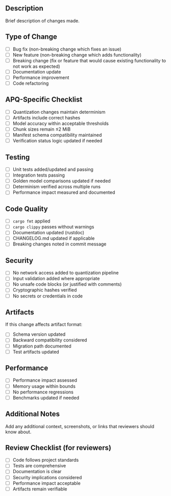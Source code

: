## Description

Brief description of changes made.

## Type of Change

- [ ] Bug fix (non-breaking change which fixes an issue)
- [ ] New feature (non-breaking change which adds functionality)
- [ ] Breaking change (fix or feature that would cause existing functionality to not work as expected)
- [ ] Documentation update
- [ ] Performance improvement
- [ ] Code refactoring

## APQ-Specific Checklist

- [ ] Quantization changes maintain determinism
- [ ] Artifacts include correct hashes
- [ ] Model accuracy within acceptable thresholds
- [ ] Chunk sizes remain ≤2 MiB
- [ ] Manifest schema compatibility maintained
- [ ] Verification status logic updated if needed

## Testing

- [ ] Unit tests added/updated and passing
- [ ] Integration tests passing
- [ ] Golden model comparisons updated if needed
- [ ] Determinism verified across multiple runs
- [ ] Performance impact measured and documented

## Code Quality

- [ ] `cargo fmt` applied
- [ ] `cargo clippy` passes without warnings
- [ ] Documentation updated (rustdoc)
- [ ] CHANGELOG.md updated if applicable
- [ ] Breaking changes noted in commit message

## Security

- [ ] No network access added to quantization pipeline
- [ ] Input validation added where appropriate
- [ ] No unsafe code blocks (or justified with comments)
- [ ] Cryptographic hashes verified
- [ ] No secrets or credentials in code

## Artifacts

If this change affects artifact format:

- [ ] Schema version updated
- [ ] Backward compatibility considered
- [ ] Migration path documented
- [ ] Test artifacts updated

## Performance

- [ ] Performance impact assessed
- [ ] Memory usage within bounds
- [ ] No performance regressions
- [ ] Benchmarks updated if needed

## Additional Notes

Add any additional context, screenshots, or links that reviewers should know about.

## Review Checklist (for reviewers)

- [ ] Code follows project standards
- [ ] Tests are comprehensive
- [ ] Documentation is clear
- [ ] Security implications considered
- [ ] Performance impact acceptable
- [ ] Artifacts remain verifiable